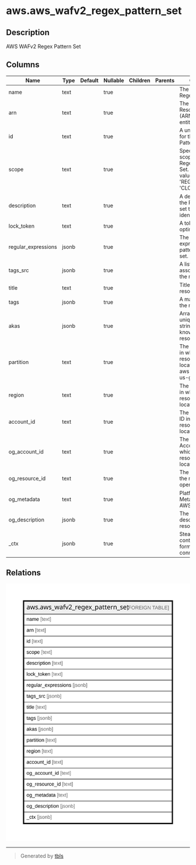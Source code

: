 # aws.aws_wafv2_regex_pattern_set

## Description

AWS WAFv2 Regex Pattern Set

## Columns

| Name | Type | Default | Nullable | Children | Parents | Comment |
| ---- | ---- | ------- | -------- | -------- | ------- | ------- |
| name | text |  | true |  |  | The name of the Regex Pattern set. |
| arn | text |  | true |  |  | The Amazon Resource Name (ARN) of the entity. |
| id | text |  | true |  |  | A unique identifier for the Regex Pattern set. |
| scope | text |  | true |  |  | Specifies the scope of the Regex Pattern Set. Possible values are: 'REGIONAL' and 'CLOUDFRONT'. |
| description | text |  | true |  |  | A description of the Regex Pattern set that helps with identification. |
| lock_token | text |  | true |  |  | A token used for optimistic locking. |
| regular_expressions | jsonb |  | true |  |  | The list of regular expression patterns in the set. |
| tags_src | jsonb |  | true |  |  | A list of tags associated with the resource. |
| title | text |  | true |  |  | Title of the resource. |
| tags | jsonb |  | true |  |  | A map of tags for the resource. |
| akas | jsonb |  | true |  |  | Array of globally unique identifier strings (also known as) for the resource. |
| partition | text |  | true |  |  | The AWS partition in which the resource is located (aws, aws-cn, or aws-us-gov). |
| region | text |  | true |  |  | The AWS Region in which the resource is located. |
| account_id | text |  | true |  |  | The AWS Account ID in which the resource is located. |
| og_account_id | text |  | true |  |  | The Platform Account ID in which the resource is located. |
| og_resource_id | text |  | true |  |  | The unique ID of the resource in opengovernance. |
| og_metadata | text |  | true |  |  | Platform Metadata of the AWS resource. |
| og_description | jsonb |  | true |  |  | The full model description of the resource |
| _ctx | jsonb |  | true |  |  | Steampipe context in JSON form, e.g. connection_name. |

## Relations

![er](aws.aws_wafv2_regex_pattern_set.svg)

---

> Generated by [tbls](https://github.com/k1LoW/tbls)
